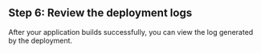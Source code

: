 



## Step 6: Review the deployment logs

After your application builds successfully, you can view the log generated by the deployment.


